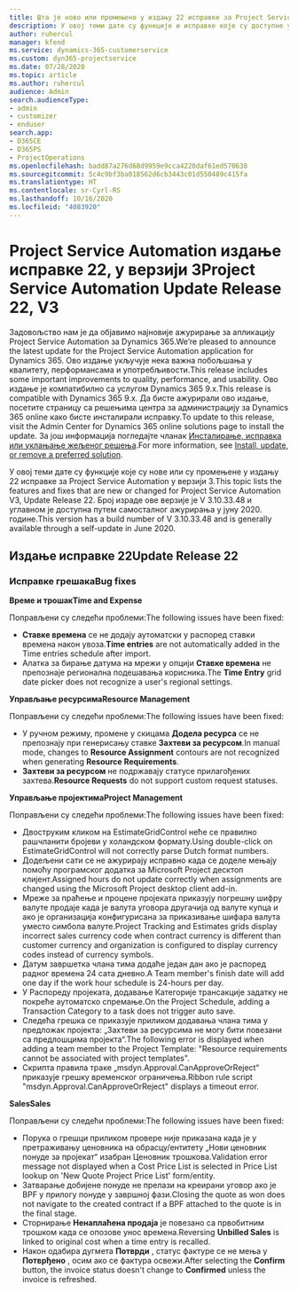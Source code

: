 ```yaml
---
title: Шта је ново или промењено у издању 22 исправке за Project Service Automation у верзији 3
description: У овој теми дате су функције и исправке које су доступне у издању 22 исправке за Project Service Automation у верзији 3.
author: ruhercul
manager: kfend
ms.service: dynamics-365-customerservice
ms.custom: dyn365-projectservice
ms.date: 07/28/2020
ms.topic: article
ms.author: ruhercul
audience: Admin
search.audienceType:
- admin
- customizer
- enduser
search.app:
- D365CE
- D365PS
- ProjectOperations
ms.openlocfilehash: badd87a276d68d9959e9cca4220daf61ed570638
ms.sourcegitcommit: 5c4c9bf3ba018562d6cb3443c01d550489c415fa
ms.translationtype: HT
ms.contentlocale: sr-Cyrl-RS
ms.lasthandoff: 10/16/2020
ms.locfileid: "4083920"
---
```

# <a name="project-service-automation-update-release-22-v3"></a><span data-ttu-id="8d237-103">Project Service Automation издање исправке 22, у верзији 3</span><span class="sxs-lookup"><span data-stu-id="8d237-103">Project Service Automation Update Release 22, V3</span></span>

<span data-ttu-id="8d237-104">Задовољство нам је да објавимо најновије ажурирање за апликацију Project Service Automation за Dynamics 365.</span><span class="sxs-lookup"><span data-stu-id="8d237-104">We’re pleased to announce the latest update for the Project Service Automation application for Dynamics 365.</span></span> <span data-ttu-id="8d237-105">Ово издање укључује нека важна побољшања у квалитету, перформансама и употребљивости.</span><span class="sxs-lookup"><span data-stu-id="8d237-105">This release includes some important improvements to quality, performance, and usability.</span></span> <span data-ttu-id="8d237-106">Ово издање је компатибилно са услугом Dynamics 365 9.x.</span><span class="sxs-lookup"><span data-stu-id="8d237-106">This release is compatible with Dynamics 365 9.x.</span></span> <span data-ttu-id="8d237-107">Да бисте ажурирали ово издање, посетите страницу са решењима центра за администрацију за Dynamics 365 online како бисте инсталирали исправку.</span><span class="sxs-lookup"><span data-stu-id="8d237-107">To update to this release, visit the Admin Center for Dynamics 365 online solutions page to install the update.</span></span> <span data-ttu-id="8d237-108">За још информација погледајте чланак [Инсталирање, исправка или уклањање жељеног решења](https://docs.microsoft.com/power-platform/admin/install-remove-preferred-solution).</span><span class="sxs-lookup"><span data-stu-id="8d237-108">For more information, see [Install, update, or remove a preferred solution](https://docs.microsoft.com/power-platform/admin/install-remove-preferred-solution).</span></span>

<span data-ttu-id="8d237-109">У овој теми дате су функције које су нове или су промењене у издању 22 исправке за Project Service Automation у верзији 3.</span><span class="sxs-lookup"><span data-stu-id="8d237-109">This topic lists the features and fixes that are new or changed for Project Service Automation V3, Update Release 22.</span></span> <span data-ttu-id="8d237-110">Број израде ове верзије је V 3.10.33.48 и углавном је доступна путем самосталног ажурирања у јуну 2020. године.</span><span class="sxs-lookup"><span data-stu-id="8d237-110">This version has a build number of V 3.10.33.48 and is generally available through a self-update in June 2020.</span></span>

## <a name="update-release-22"></a><span data-ttu-id="8d237-111">Издање исправке 22</span><span class="sxs-lookup"><span data-stu-id="8d237-111">Update Release 22</span></span>

### <a name="bug-fixes"></a><span data-ttu-id="8d237-112">Исправке грешака</span><span class="sxs-lookup"><span data-stu-id="8d237-112">Bug fixes</span></span>



<span data-ttu-id="8d237-113">**Време и трошак**</span><span class="sxs-lookup"><span data-stu-id="8d237-113">**Time and Expense**</span></span>

<span data-ttu-id="8d237-114">Поправљени су следећи проблеми:</span><span class="sxs-lookup"><span data-stu-id="8d237-114">The following issues have been fixed:</span></span>

- <span data-ttu-id="8d237-115">**Ставке времена** се не додају аутоматски у распоред ставки времена након увоза.</span><span class="sxs-lookup"><span data-stu-id="8d237-115">**Time entries** are not automatically added in the Time entries schedule after import.</span></span>
- <span data-ttu-id="8d237-116">Алатка за бирање датума на мрежи у опцији **Ставке времена** не препознаје регионална подешавања корисника.</span><span class="sxs-lookup"><span data-stu-id="8d237-116">The **Time Entry** grid date picker does not recognize a user's regional settings.</span></span>

<span data-ttu-id="8d237-117">**Управљање ресурсима**</span><span class="sxs-lookup"><span data-stu-id="8d237-117">**Resource Management**</span></span>

<span data-ttu-id="8d237-118">Поправљени су следећи проблеми:</span><span class="sxs-lookup"><span data-stu-id="8d237-118">The following issues have been fixed:</span></span>

- <span data-ttu-id="8d237-119">У ручном режиму, промене у скицама **Додела ресурса** се не препознају при генерисању ставке **Захтеви за ресурсом**.</span><span class="sxs-lookup"><span data-stu-id="8d237-119">In manual mode, changes to **Resource Assignment** contours are not recognized when generating **Resource Requirements**.</span></span>
- <span data-ttu-id="8d237-120">**Захтеви за ресурсом** не подржавају статусе прилагођених захтева.</span><span class="sxs-lookup"><span data-stu-id="8d237-120">**Resource Requests** do not support custom request statuses.</span></span>

<span data-ttu-id="8d237-121">**Управљање пројектима**</span><span class="sxs-lookup"><span data-stu-id="8d237-121">**Project Management**</span></span>

<span data-ttu-id="8d237-122">Поправљени су следећи проблеми:</span><span class="sxs-lookup"><span data-stu-id="8d237-122">The following issues have been fixed:</span></span>

- <span data-ttu-id="8d237-123">Двоструким кликом на EstimateGridControl неће се правилно рашчланити бројеви у холандском формату.</span><span class="sxs-lookup"><span data-stu-id="8d237-123">Using double-click on EstimateGridControl will not correctly parse Dutch format numbers.</span></span>
- <span data-ttu-id="8d237-124">Додељени сати се не ажурирају исправно када се доделе мењају помоћу програмског додатка за Microsoft Project десктоп клијент.</span><span class="sxs-lookup"><span data-stu-id="8d237-124">Assigned hours do not update correctly when assignments are changed using the Microsoft Project desktop client add-in.</span></span>
- <span data-ttu-id="8d237-125">Мреже за праћење и процене пројеката приказују погрешну шифру валуте продаје када је валута уговора другачија од валуте купца и ако је организација конфигурисана за приказивање шифара валута уместо симбола валуте.</span><span class="sxs-lookup"><span data-stu-id="8d237-125">Project Tracking and Estimates grids display incorrect sales currency code when contract currency is different than customer currency and organization is configured to display currency codes instead of currency symbols.</span></span>
- <span data-ttu-id="8d237-126">Датум завршетка члана тима додаће један дан ако је распоред радног времена 24 сата дневно.</span><span class="sxs-lookup"><span data-stu-id="8d237-126">A Team member's finish date will add one day if the work hour schedule is 24-hours per day.</span></span>
- <span data-ttu-id="8d237-127">У Распореду пројеката, додавање Категорије трансакције задатку не покреће аутоматско спремање.</span><span class="sxs-lookup"><span data-stu-id="8d237-127">On the Project Schedule, adding a Transaction Category to a task does not trigger auto save.</span></span>
- <span data-ttu-id="8d237-128">Следећа грешка се приказује приликом додавања члана тима у предложак пројекта: „Захтеви за ресурсима не могу бити повезани са предлошцима пројекта“.</span><span class="sxs-lookup"><span data-stu-id="8d237-128">The following error is displayed when adding a team member to the Project Template: "Resource requirements cannot be associated with project templates".</span></span> 
- <span data-ttu-id="8d237-129">Скрипта правила траке „msdyn.Approval.CanApproveOrReject“ приказује грешку временског ограничења.</span><span class="sxs-lookup"><span data-stu-id="8d237-129">Ribbon rule script "msdyn.Approval.CanApproveOrReject" displays a timeout error.</span></span>

<span data-ttu-id="8d237-130">**Sales**</span><span class="sxs-lookup"><span data-stu-id="8d237-130">**Sales**</span></span>

<span data-ttu-id="8d237-131">Поправљени су следећи проблеми:</span><span class="sxs-lookup"><span data-stu-id="8d237-131">The following issues have been fixed:</span></span>

- <span data-ttu-id="8d237-132">Порука о грешци приликом провере није приказана када је у претраживању ценовника на обрасцу/ентитету „Нови ценовник понуде за пројекат“ изабран Ценовник трошкова.</span><span class="sxs-lookup"><span data-stu-id="8d237-132">Validation error message not displayed when a Cost Price List is selected in Price List lookup on 'New Quote Project Price List' form/entity.</span></span>
- <span data-ttu-id="8d237-133">Затварање добијене понуде не прелази на креирани уговор ако је BPF у прилогу понуде у завршној фази.</span><span class="sxs-lookup"><span data-stu-id="8d237-133">Closing the quote as won does not navigate to the created contract if a BPF attached to the quote is in the final stage.</span></span>
- <span data-ttu-id="8d237-134">Сторнирање **Ненаплаћена продаја** је повезано са првобитним трошком када се опозове унос времена.</span><span class="sxs-lookup"><span data-stu-id="8d237-134">Reversing **Unbilled Sales** is linked to original cost when a time entry is recalled.</span></span>
- <span data-ttu-id="8d237-135">Након одабира дугмета **Потврди** , статус фактуре се не мења у **Потврђено** , осим ако се фактура освежи.</span><span class="sxs-lookup"><span data-stu-id="8d237-135">After selecting the **Confirm** button, the invoice status doesn't change to **Confirmed** unless the invoice is refreshed.</span></span>
